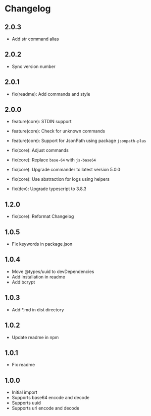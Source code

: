 # Changelog

## 2.0.3

- Add str command alias

## 2.0.2

- Sync version number

## 2.0.1

- fix(readme): Add commands and style

## 2.0.0

- feature(core): STDIN support
- feature(core): Check for unknown commands
- feature(core): Support for JsonPath using package `jsonpath-plus`

- fix(core): Adjust commands
- fix(core): Replace `base-64` with `js-base64`
- fix(core): Upgrade commander to latest version 5.0.0
- fix(core): Use abstraction for logs using helpers
- fix(dev): Upgrade typescript to 3.8.3

## 1.2.0

- fix(core): Reformat Changelog

## 1.0.5

- Fix keywords in package.json

## 1.0.4

- Move @types/uuid to devDependencies
- Add installation in readme
- Add bcrypt

## 1.0.3

- Add \*.md in dist directory

## 1.0.2

- Update readme in npm

## 1.0.1

- Fix readme

## 1.0.0

- Initial import
- Supports base64 encode and decode
- Supports uuid
- Supports url encode and decode
